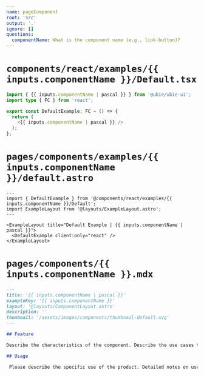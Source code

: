 ```yaml
---
name: pageComponent
root: 'src'
output: '.'
ignore: []
questions:
  componentName: What is the component name (e.g., link-button)?
---
```


# `components/react/examples/{{ inputs.componentName }}/Default.tsx`

```typescript
import { {{ inputs.componentName | pascal }} } from '@ubie/ubie-ui';
import type { FC } from 'react';

export const DefaultExample: FC = () => {
  return (
    <{{ inputs.componentName | pascal }} />
  );
};

```

# `pages/components/examples/{{ inputs.componentName }}/default.astro`

```astro
---
import { DefaultExample } from '@components/react/examples/{{ inputs.componentName }}/Default';
import ExampleLayout from '@layouts/ExampleLayout.astro';
---

<ExampleLayout title="Default Example | {{ inputs.componentName | pascal }}">
  <DefaultExample client:only="react" />
</ExampleLayout>
```



# `pages/components/{{ inputs.componentName }}.mdx`

```markdown
---
title: '{{ inputs.componentName | pascal }}'
exampleKey: '{{ inputs.componentName }}'
layout: '@layouts/ComponentLayout.astro'
description: ''
thumbnail: '/assets/images/components/thumbnail-default.svg'
---

## Feature

Describe the characteristics of the component. Describe the use cases to which it is applicable and how it differs from other components.

## Usage

 Please describe the specific use of the product. Detailed notes on use, code example, etc.

```
